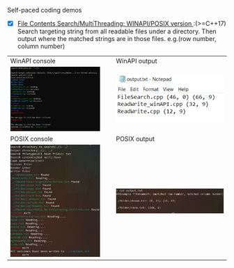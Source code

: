 Self-paced coding demos

- [X] [File Contents Search/MultiThreading: WINAPI/POSIX version ](./MultiThreading/README.md):(>=C++17) Search targeting string from all readable files under a directory. Then output where the matched strings are in those files. e.g.(row number, column number)

<table>
  <tr>
     <td>WinAPI console</td>
     <td>WinAPI output</td>
  </tr>
  <tr>
    <td><img src="./Figures/winAPI-console.png" width=90% ></td>
    <td><img src="./Figures/winAPI-output.png" ></td>
  </tr>
    <tr>
     <td>POSIX console</td>
     <td>POSIX output</td>
  </tr>
  <tr>
    <td><img src="./Figures/POSIX-console.png" width=90% ></td>
    <td><img src="./Figures/POSIX-output.png" ></td>
  </tr>
 </table>
